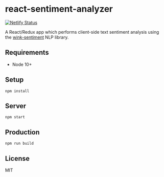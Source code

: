 # react-sentiment-analyzer

[![Netlify Status](https://api.netlify.com/api/v1/badges/62c59ef3-4d7a-48b6-8963-f4d88c19e70b/deploy-status)](https://app.netlify.com/sites/react-sentiment-analyzer/deploys)

A React/Redux app which performs client-side text sentiment analysis using the
[wink-sentiment](https://github.com/winkjs/wink-sentiment) NLP library.

## Requirements

- Node 10+

## Setup

```
npm install
```

## Server

```
npm start
```

## Production

```
npm run build
```

## License

MIT
